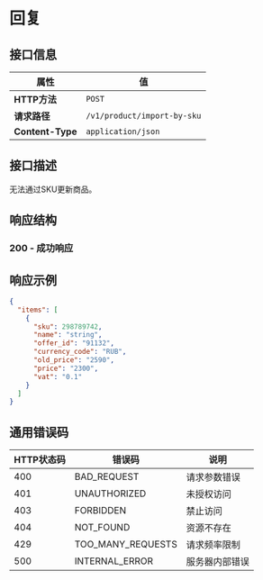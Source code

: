 # 回复

## 接口信息

| 属性 | 值 |
|------|-----|
| **HTTP方法** | `POST` |
| **请求路径** | `/v1/product/import-by-sku` |
| **Content-Type** | `application/json` |

## 接口描述

无法通过SKU更新商品。

## 响应结构

### 200 - 成功响应

## 响应示例

```json
{
  "items": [
    {
      "sku": 298789742,
      "name": "string",
      "offer_id": "91132",
      "currency_code": "RUB",
      "old_price": "2590",
      "price": "2300",
      "vat": "0.1"
    }
  ]
}
```

## 通用错误码

| HTTP状态码 | 错误码 | 说明 |
|------------|--------|------|
| 400 | BAD_REQUEST | 请求参数错误 |
| 401 | UNAUTHORIZED | 未授权访问 |
| 403 | FORBIDDEN | 禁止访问 |
| 404 | NOT_FOUND | 资源不存在 |
| 429 | TOO_MANY_REQUESTS | 请求频率限制 |
| 500 | INTERNAL_ERROR | 服务器内部错误 |
